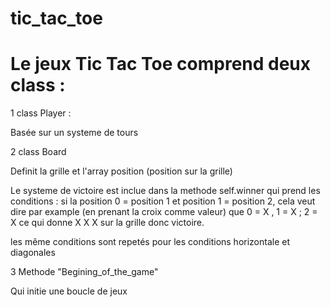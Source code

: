 # tic_tac_toe

# Le jeux Tic Tac Toe comprend deux class : 

1 class Player :

Basée sur un systeme de tours

2 class Board 

Definit la grille et l'array position (position sur la grille)

Le systeme de victoire est inclue dans la methode self.winner 
qui prend les conditions : si la position 0 = position 1 et position 1 = position 2, cela veut dire par example (en prenant la croix comme valeur) que 0 = X , 1 = X ; 2 = X ce qui donne X X X sur la grille donc victoire.

les même conditions sont repetés pour les conditions horizontale et diagonales


3 Methode "Begining_of_the_game"

Qui initie une boucle de jeux

